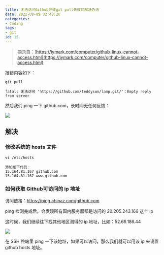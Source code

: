 ```yaml
---
title: 无法访问Github导致git pull失效的解决办法
date: 2022-08-09 02:48:20
categories:
- Coding
tags:
- git
id: 12
---
```


> 摘录自：[https://iymark.com/computer/github-linux-cannot-access.html](https://iymark.com/computer/github-linux-cannot-access.html)

报错内容如下：

```
git pull

fatal: 无法访问 'https://github.com/teddysun/lamp.git/'：Empty reply from server
```
<!--more-->

然后我们 ping 一下 github.com，长时间无任何反馈：

![](https://img.arctee.cn/one/202208090259308.png)

## 解决

### 修改系统的 hosts 文件

```
vi /etc/hosts

添加如下代码：
15.164.81.167 github.com
15.164.81.167 www.github.com
```

### 如何获取 Github可访问的 ip 地址

访问链接：https://ping.chinaz.com/github.com

ping 检测完成后，会发现所有国内服务器都是访问的 20.205.243.166 这个 ip

这时候，我们继续往下找其他地区测得的 ip 地址，比如：52.69.186.44

![](https://img.arctee.cn/one/202208090300011.png)

在 SSH 终端里 ping 一下该地址，如果可以访问，那么我们就可以用该 ip 来设置 github hosts 地址。

